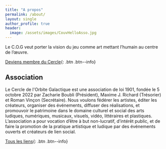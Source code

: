 ```yaml
---
title: "A propos"
permalink: /about/
layout: single
author_profile: true
header:
  image: /assets/images/CouvHelloAsso.jpg
---
```


Le C.O.G veut porter la vision du jeu comme art mettant l’humain au centre de l’œuvre. 

[Deviens membre du Cercle](https://www.helloasso.com/associations/le-cercle-de-l-orbite-galactique/adhesions/adhesion-membre-1-an){: .btn .btn--info}

## Association

Le Cercle de l'Orbite Galactique est une association de loi 1901, fondée le 5 octobre 2022 par Zacharie Boubli (Président), Maxime J. Richard (Trésorier) et Roman Vinçon (Secrétaire). Nous voulons fédérer les artistes, éditer les créateurs, organiser des événements, diffuser des réalisations, et promouvoir le
patrimoine dans le domaine culturel et social des arts ludiques, numériques, musicaux,
visuels, vidéo, littéraires et plastiques. L’association a pour vocation d’être à but non-lucratif,
d’intérêt public, et de faire la promotion de la pratique artistique et ludique par des
événements ouverts et créateurs de lien social.

[Tous les liens](https://linktr.ee/cogalactique){: .btn .btn--info}